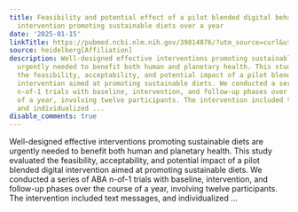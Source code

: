 ```yaml
---
title: Feasibility and potential effect of a pilot blended digital behavior change
  intervention promoting sustainable diets over a year
date: '2025-01-15'
linkTitle: https://pubmed.ncbi.nlm.nih.gov/39814876/?utm_source=curl&utm_medium=rss&utm_campaign=pubmed-2&utm_content=1FakS-2QOkCT8HsMOQP1bCRQ4YzyumYOmxmF0moLsQ3dFB1E9V&fc=20220326224207&ff=20250116171035&v=2.18.0.post9+e462414
source: heidelberg[Affiliation]
description: Well-designed effective interventions promoting sustainable diets are
  urgently needed to benefit both human and planetary health. This study evaluated
  the feasibility, acceptability, and potential impact of a pilot blended digital
  intervention aimed at promoting sustainable diets. We conducted a series of ABA
  n-of-1 trials with baseline, intervention, and follow-up phases over the course
  of a year, involving twelve participants. The intervention included text messages,
  and individualized ...
disable_comments: true
---
```

Well-designed effective interventions promoting sustainable diets are urgently needed to benefit both human and planetary health. This study evaluated the feasibility, acceptability, and potential impact of a pilot blended digital intervention aimed at promoting sustainable diets. We conducted a series of ABA n-of-1 trials with baseline, intervention, and follow-up phases over the course of a year, involving twelve participants. The intervention included text messages, and individualized ...